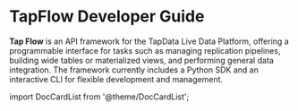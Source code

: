 # TapFlow Developer Guide

**Tap Flow** is an API framework for the TapData Live Data Platform, offering a programmable interface for tasks such as managing replication pipelines, building wide tables or materialized views, and performing general data integration. The framework currently includes a Python SDK and an interactive CLI for flexible development and management.

import DocCardList from '@theme/DocCardList';

<DocCardList />
